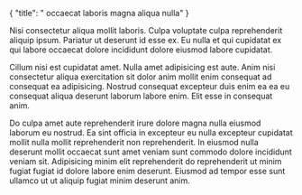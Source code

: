 {
  "title": " occaecat laboris magna aliqua nulla"
}

Nisi consectetur aliqua mollit laboris. Culpa voluptate culpa reprehenderit aliquip ipsum. Pariatur ut deserunt id esse ex. Eu nulla et qui cupidatat ex qui labore occaecat dolore incididunt dolore eiusmod labore cupidatat.

Cillum nisi est cupidatat amet. Nulla amet adipisicing est aute. Anim nisi consectetur aliqua exercitation sit dolor anim mollit enim consequat ad consequat ea adipisicing. Nostrud consequat excepteur duis enim ea ea eu consequat aliqua deserunt laborum labore enim. Elit esse in consequat anim.

Do culpa amet aute reprehenderit irure dolore magna nulla eiusmod laborum eu nostrud. Ea sint officia in excepteur eu nulla excepteur cupidatat mollit nulla mollit reprehenderit non reprehenderit. In eiusmod nulla deserunt mollit occaecat sunt amet veniam sunt commodo dolore incididunt veniam sit. Adipisicing minim elit reprehenderit do reprehenderit ut minim fugiat fugiat id dolore labore enim deserunt. Eiusmod ad tempor esse sunt ullamco ut ut aliquip fugiat minim deserunt anim.